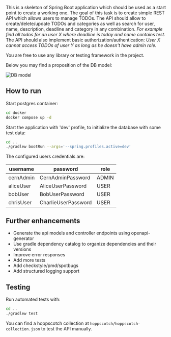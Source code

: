 This is a skeleton of Spring Boot application which should be used as a start point to create a working one.
The goal of this task is to create simple REST API  which allows users to manage TODOs.
The API should allow to create/delete/update TODOs and categories as well as search for user, name, description, deadline and category in any combination. *For example find all todos for an user X where deadline is today and name contains test.*
The API should also implement basic authorization/authentication: *User X cannot access TODOs of user Y as long as he doesn't have admin role.*

You are free to use any library or testing framework in the project.

Below you may find a proposition of the DB model:

![DB model](DBModel.png)


## How to run

Start postgres container:
```bash
cd docker
docker compose up -d
```

Start the application with 'dev' profile, to initialize the database with some test data:
```bash
cd ..
./gradlew bootRun --args='--spring.profiles.active=dev'
```

The configured users credentials are:

| username  | password            | role  |
|-----------|---------------------|-------|
| cernAdmin | CernAdminPassword   | ADMIN |
| aliceUser | AliceUserPassword   | USER  |
| bobUser   | BobUserPassword     | USER  |
| chrisUser | CharlieUserPassword | USER  |


## Further enhancements

- Generate the api models and controller endpoints using openapi-generator
- Use gradle dependency catalog to organize dependencies and their versions
- Improve error responses
- Add more tests
- Add checkstyle/pmd/spotbugs
- Add structured logging support

## Testing

Run automated tests with:
```bash
cd ..
./gradlew test
```

You can find a hoppscotch collection at `hoppscotch/hoppscotch-collection.json` to test the API manually.

